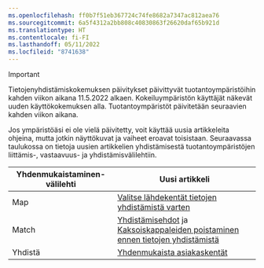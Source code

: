 ```yaml
---
ms.openlocfilehash: ff0b7f51eb367724c74fe8682a7347ac812aea76
ms.sourcegitcommit: 6a5f4312a2bb808c40830863f26620daf65b921d
ms.translationtype: HT
ms.contentlocale: fi-FI
ms.lasthandoff: 05/11/2022
ms.locfileid: "8741638"
---
```

> [!IMPORTANT]
> Tietojenyhdistämiskokemuksen päivitykset päivittyvät tuotantoympäristöihin kahden viikon aikana 11.5.2022 alkaen. Kokeiluympäristön käyttäjät näkevät uuden käyttökokemuksen alla. Tuotantoympäristöt päivitetään seuraavien kahden viikon aikana.
>
> Jos ympäristöäsi ei ole vielä päivitetty, voit käyttää uusia artikkeleita ohjeina, mutta jotkin näyttökuvat ja vaiheet eroavat toisistaan. Seuraavassa taulukossa on tietoja uusien artikkelien yhdistämisestä tuotantoympäristöjen liittämis-, vastaavuus- ja yhdistämisvälilehtiin.
>
> Yhdenmukaistaminen-välilehti  |Uusi artikkeli  |
> |---------|---------|
> |Map     |  [Valitse lähdekentät tietojen yhdistämistä varten](../map-entities.md)       |
> |Match     | [Yhdistämisehdot](../match-entities.md) ja [Kaksoiskappaleiden poistaminen ennen tietojen yhdistämistä](../remove-duplicates.md)        |
> |Yhdistä     |  [Yhdenmukaista asiakaskentät](../merge-entities.md)       |
 